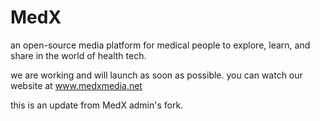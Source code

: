 # MedX
an open-source media platform for medical people to explore, learn, and share in the world of health tech.


we are working and will launch as soon as possible. you can watch our website at www.medxmedia.net


this is an update from MedX admin's fork.
